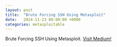```yaml
---
layout: post
title:  "Brute Forcing SSH Using Metasploit"
date:   2024-11-23 00:00:00 +0000
categories: metasploitable
---
```


Brute Forcing SSH Using Metasploit. [Visit Medium!](https://medium.com/@the.opemi.aa/metasploitable-2-brute-forcing-ssh-using-metasploit-8a74356271e6)
